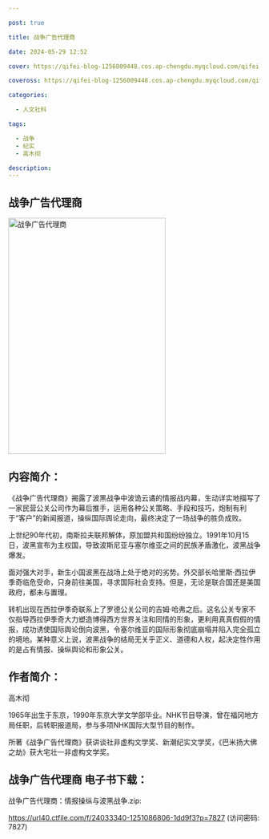 ```yaml
---

post: true

title: 战争广告代理商

date: 2024-05-29 12:52

cover: https://qifei-blog-1256009448.cos.ap-chengdu.myqcloud.com/qifei-blog/65ab9dd6871b83018ad2c6d3.jpg

coveross: https://qifei-blog-1256009448.cos.ap-chengdu.myqcloud.com/qifei-blog/65ab9dd6871b83018ad2c6d3.jpg

categories:

  - 人文社科

tags:

  - 战争
  - 纪实
  - 高木彻

description:
---
```


## 战争广告代理商
<img alt="战争广告代理商 " class="aligncenter loaded" data-was-processed="true" decoding="async" fetchpriority="high" height="471" src="https://qifei-blog-1256009448.cos.ap-chengdu.myqcloud.com/qifei-blog/65ab9dd6871b83018ad2c6d3.jpg" style="cursor: zoom-in;" width="314"/>

## 内容简介：

《战争广告代理商》揭露了波黑战争中波诡云谲的情报战内幕，生动详实地描写了一家民营公关公司作为幕后推手，运用各种公关策略、手段和技巧，炮制有利于“客户”的新闻报道，操纵国际舆论走向，最终决定了一场战争的胜负成败。

上世纪90年代初，南斯拉夫联邦解体，原加盟共和国纷纷独立。1991年10月15日，波黑宣布为主权国，导致波斯尼亚与塞尔维亚之间的民族矛盾激化，波黑战争爆发。

面对强大对手，新生小国波黑在战场上处于绝对的劣势。外交部长哈里斯·西拉伊季奇临危受命，只身前往美国，寻求国际社会支持。但是，无论是联合国还是美国政府，都未与置理。

转机出现在西拉伊季奇联系上了罗德公关公司的吉姆·哈弗之后。这名公关专家不仅指导西拉伊季奇大力塑造博得西方世界关注和同情的形象，更利用真真假假的情报，成功诱使国际舆论倒向波黑，令塞尔维亚的国际形象彻底崩塌并陷入完全孤立的境地。某种意义上说，波黑战争的结局无关乎正义、道德和人权，起决定性作用的是占有情报、操纵舆论和形象公关。

## 作者简介：

高木彻

1965年出生于东京，1990年东京大学文学部毕业。NHK节目导演，曾在福冈地方局任职，后转职报道局，参与多项NHK国际大型节目的制作。

所著《战争广告代理商》获讲谈社非虚构文学奖、新潮纪实文学奖，《巴米扬大佛之劫》获大宅壮一非虚构文学奖。

## 战争广告代理商 电子书下载：

战争广告代理商：情报操纵与波黑战争.zip: 

https://url40.ctfile.com/f/24033340-1251086806-1dd9f3?p=7827 (访问密码: 7827)
